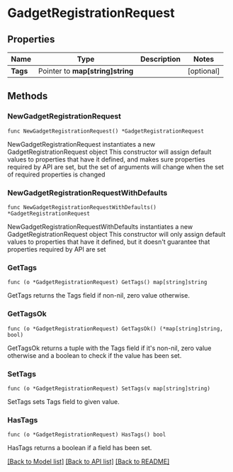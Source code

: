 # GadgetRegistrationRequest

## Properties

Name | Type | Description | Notes
------------ | ------------- | ------------- | -------------
**Tags** | Pointer to **map[string]string** |  | [optional] 

## Methods

### NewGadgetRegistrationRequest

`func NewGadgetRegistrationRequest() *GadgetRegistrationRequest`

NewGadgetRegistrationRequest instantiates a new GadgetRegistrationRequest object
This constructor will assign default values to properties that have it defined,
and makes sure properties required by API are set, but the set of arguments
will change when the set of required properties is changed

### NewGadgetRegistrationRequestWithDefaults

`func NewGadgetRegistrationRequestWithDefaults() *GadgetRegistrationRequest`

NewGadgetRegistrationRequestWithDefaults instantiates a new GadgetRegistrationRequest object
This constructor will only assign default values to properties that have it defined,
but it doesn't guarantee that properties required by API are set

### GetTags

`func (o *GadgetRegistrationRequest) GetTags() map[string]string`

GetTags returns the Tags field if non-nil, zero value otherwise.

### GetTagsOk

`func (o *GadgetRegistrationRequest) GetTagsOk() (*map[string]string, bool)`

GetTagsOk returns a tuple with the Tags field if it's non-nil, zero value otherwise
and a boolean to check if the value has been set.

### SetTags

`func (o *GadgetRegistrationRequest) SetTags(v map[string]string)`

SetTags sets Tags field to given value.

### HasTags

`func (o *GadgetRegistrationRequest) HasTags() bool`

HasTags returns a boolean if a field has been set.


[[Back to Model list]](../README.md#documentation-for-models) [[Back to API list]](../README.md#documentation-for-api-endpoints) [[Back to README]](../README.md)


